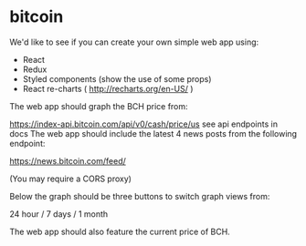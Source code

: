 # bitcoin

We'd like to see if you can create your own simple web app using:

- React
- Redux
- Styled components (show the use of some props)
- React re-charts ( http://recharts.org/en-US/ )

The web app should graph the BCH price from:

https://index-api.bitcoin.com/api/v0/cash/price/us
see api endpoints in docs
The web app should include the latest 4 news posts from the following endpoint:

https://news.bitcoin.com/feed/

(You may require a CORS proxy)

Below the graph should be three buttons to switch graph views from:

24 hour / 7 days / 1 month

The web app should also feature the current price of BCH.
